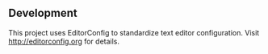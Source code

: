 ## Development

This project uses EditorConfig to standardize text editor configuration. Visit
http://editorconfig.org for details.

